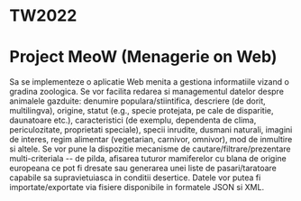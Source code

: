 # TW2022

# Project MeoW (Menagerie on Web)
Sa se implementeze o aplicatie Web menita a gestiona informatiile vizand o gradina zoologica. Se vor facilita redarea si managementul datelor despre animalele gazduite: denumire populara/stiintifica, descriere (de dorit, multilingva), origine, statut (e.g., specie protejata, pe cale de disparitie, daunatoare etc.), caracteristici (de exemplu, dependenta de clima, periculozitate, proprietati speciale), specii inrudite, dusmani naturali, imagini de interes, regim alimentar (vegetarian, carnivor, omnivor), mod de inmultire si altele. Se vor pune la dispozitie mecanisme de cautare/filtrare/prezentare multi-criteriala -- de pilda, afisarea tuturor mamiferelor cu blana de origine europeana ce pot fi dresate sau generarea unei liste de pasari/taratoare capabile sa supravietuiasca in conditii desertice. Datele vor putea fi importate/exportate via fisiere disponibile in formatele JSON si XML.
